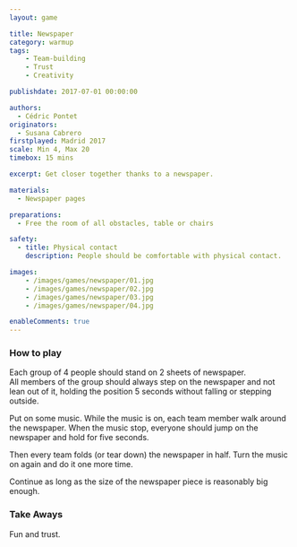 ```yaml
---
layout: game

title: Newspaper
category: warmup
tags:
    - Team-building
    - Trust
    - Creativity

publishdate: 2017-07-01 00:00:00

authors: 
  - Cédric Pontet
originators: 
  - Susana Cabrero
firstplayed: Madrid 2017
scale: Min 4, Max 20
timebox: 15 mins

excerpt: Get closer together thanks to a newspaper.

materials:
  - Newspaper pages

preparations:
  - Free the room of all obstacles, table or chairs

safety:
  - title: Physical contact
    description: People should be comfortable with physical contact.

images:
    - /images/games/newspaper/01.jpg
    - /images/games/newspaper/02.jpg
    - /images/games/newspaper/03.jpg
    - /images/games/newspaper/04.jpg

enableComments: true
---
```


### How to play

Each group of 4 people should stand on 2 sheets of newspaper.  
All members of the group should always step on the newspaper and not lean out of it, holding the position 5 seconds without falling or stepping outside. 

Put on some music. 
While the music is on, each team member walk around the newspaper.
When the music stop, everyone should jump on the newspaper and hold for five seconds.  

Then every team folds (or tear down) the newspaper in half.
Turn the music on again and do it one more time.

Continue as long as the size of the newspaper piece is reasonably big enough.


### Take Aways

Fun and trust.
